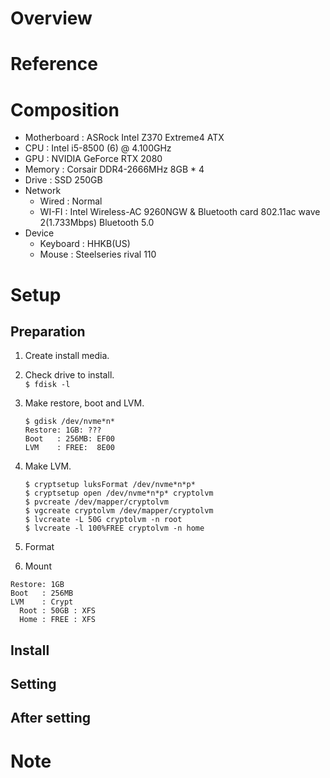 # Overview

# Reference

# Composition
- Motherboard : ASRock Intel Z370 Extreme4 ATX
- CPU         : Intel i5-8500 (6) @ 4.100GHz
- GPU         : NVIDIA GeForce RTX 2080
- Memory      : Corsair DDR4-2666MHz 8GB * 4
- Drive       : SSD 250GB
- Network
  * Wired     : Normal
  * WI-FI     : Intel Wireless-AC 9260NGW & Bluetooth card 802.11ac wave 2(1.733Mbps) Bluetooth 5.0
- Device
  * Keyboard  : HHKB(US)
  * Mouse     : Steelseries rival 110

# Setup
## Preparation
1. Create install media.
1. Check drive to install.  
    `$ fdisk -l`
1. Make restore, boot and LVM.  
    ```
    $ gdisk /dev/nvme*n*
    Restore: 1GB: ???
    Boot   : 256MB: EF00
    LVM    : FREE:  8E00
    ```
1. Make LVM.  
    ```
    $ cryptsetup luksFormat /dev/nvme*n*p*
    $ cryptsetup open /dev/nvme*n*p* cryptolvm
    $ pvcreate /dev/mapper/cryptolvm
    $ vgcreate cryptolvm /dev/mapper/cryptolvm
    $ lvcreate -L 50G cryptolvm -n root
    $ lvcreate -l 100%FREE cryptolvm -n home
    ```
1. Format


1. Mount


```
Restore: 1GB
Boot   : 256MB
LVM    : Crypt
  Root : 50GB : XFS
  Home : FREE : XFS
```

## Install

## Setting

## After setting

# Note


